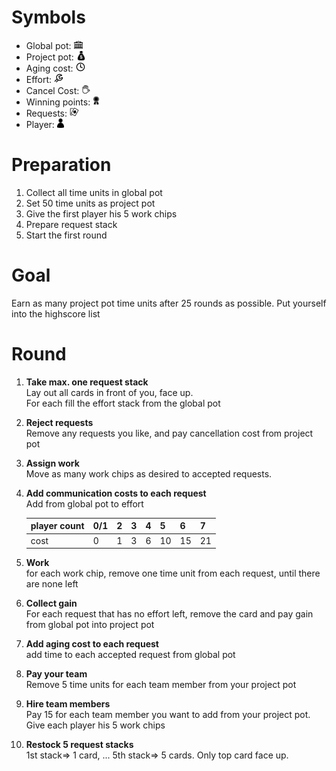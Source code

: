 # Symbols
* Global pot: <img src="icons/mono-apollon.svg" alt="Global pot" height="15"/>
* Project pot: <img src="icons/1459610756_dollar-bag.svg" alt="Hourglass" height="15"/>
* Aging cost: <img src="icons/mono-clock.svg" alt="Aging cost" height="15"/>
* Effort: <img src="icons/mono-control.svg" alt="Effort" height="15"/>
* Cancel Cost: <img src="icons/mono-endturn.svg" alt="Cancel" height="15"/>
* Winning points: <img src="icons/Simple-Award-Ribbon.svg" alt="Win" height="15"/>
* Requests: <img src="icons/mono-package-games-cards.svg" alt="Request" height="15"/>
* Player: <img src="icons/pawn.svg" alt="Hourglass" height="15"/>

# Preparation
1. Collect all time units in global pot
1. Set 50 time units as project pot
1. Give the first player his 5 work chips
4. Prepare request stack
1. Start the first round

# Goal
Earn as many project pot time units after 25 rounds as possible.
Put yourself into the highscore list

# Round

1. __Take max. one request stack__  
Lay out all cards in front of you, face up.  
For each fill the effort stack from the global pot
1. __Reject requests__  
Remove any requests you like, and pay cancellation cost from project pot
1. __Assign work__  
Move as many work chips as desired to accepted requests.
1. __Add communication costs to each request__  
Add from global pot to effort  

    player count | 0/1 | 2 | 3 | 4 | 5 | 6 | 7  
    ------------ | --- | --| --|-- |-- |-- |--  
    cost         |  0  | 1 | 3 | 6 |10 |15 | 21  
1. __Work__  
for each work chip, remove one time unit from each request, until there are none left
1. __Collect gain__  
For each request that has no effort left, remove the card and pay gain from global pot into project pot
1. __Add aging cost to each request__  
add time to each accepted request from global pot
1. __Pay your team__  
Remove 5 time units for each team member from your project pot
1. __Hire team members__  
Pay 15 for each team member you want to add from your project pot.
Give each player his 5 work chips
1. __Restock 5 request stacks__  
1st stack=> 1 card, ... 5th stack=> 5 cards. Only top card face up.
